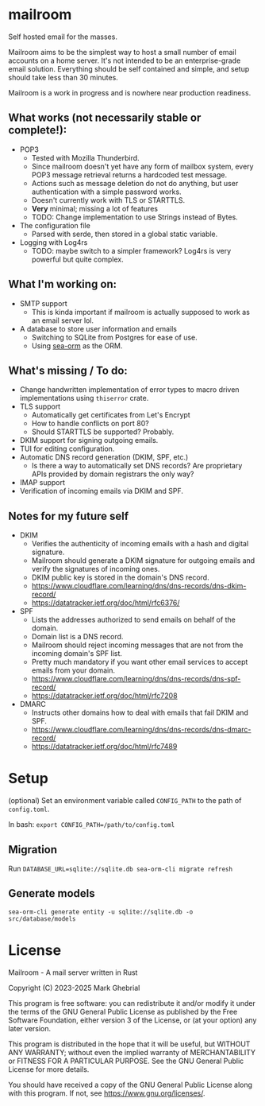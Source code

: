 # mailroom

Self hosted email for the masses.

Mailroom aims to be the simplest way to host a small number of email accounts on a home server. It's not intended to be an enterprise-grade email solution. Everything should be self contained and simple, and setup should take less than 30 minutes.

Mailroom is a work in progress and is nowhere near production readiness.

## What works (not necessarily stable or complete!):
- POP3
   - Tested with Mozilla Thunderbird.
   - Since mailroom doesn't yet have any form of mailbox system, every POP3 message retrieval returns a hardcoded test message.
   - Actions such as message deletion do not do anything, but user authentication with a simple password works.
   - Doesn't currently work with TLS or STARTTLS.
   - **Very** minimal; missing a lot of features
   - TODO: Change implementation to use Strings instead of Bytes.
- The configuration file
   - Parsed with serde, then stored in a global static variable.
- Logging with Log4rs
   - TODO: maybe switch to a simpler framework? Log4rs is very powerful but quite complex.

## What I'm working on:
- SMTP support
   - This is kinda important if mailroom is actually supposed to work as an email server lol.
- A database to store user information and emails
   - Switching to SQLite from Postgres for ease of use.
   - Using [sea-orm](https://www.sea-ql.org/SeaORM/) as the ORM.

## What's missing / To do:
- Change handwritten implementation of error types to macro driven implementations using `thiserror` crate.
- TLS support
   - Automatically get certificates from Let's Encrypt
   - How to handle conflicts on port 80?
   - Should STARTTLS be supported? Probably.
- DKIM support for signing outgoing emails.
- TUI for editing configuration.
- Automatic DNS record generation (DKIM, SPF, etc.)
   - Is there a way to automatically set DNS records? Are proprietary APIs provided by domain registrars the only way?
- IMAP support
- Verification of incoming emails via DKIM and SPF.

## Notes for my future self
- DKIM
   - Verifies the authenticity of incoming emails with a hash and digital signature.
   - Mailroom should generate a DKIM signature for outgoing emails and verify the signatures of incoming ones.
   - DKIM public key is stored in the domain's DNS record.
   - https://www.cloudflare.com/learning/dns/dns-records/dns-dkim-record/
   - https://datatracker.ietf.org/doc/html/rfc6376/
- SPF
   - Lists the addresses authorized to send emails on behalf of the domain.
   - Domain list is a DNS record.
   - Mailroom should reject incoming messages that are not from the incoming domain's SPF list.
   - Pretty much mandatory if you want other email services to accept emails from your domain.
   - https://www.cloudflare.com/learning/dns/dns-records/dns-spf-record/
   - https://datatracker.ietf.org/doc/html/rfc7208
- DMARC
   - Instructs other domains how to deal with emails that fail DKIM and SPF.
   - https://www.cloudflare.com/learning/dns/dns-records/dns-dmarc-record/
   - https://datatracker.ietf.org/doc/html/rfc7489

# Setup

(optional) Set an environment variable called `CONFIG_PATH` to the path of `config.toml`.

In bash: `export CONFIG_PATH=/path/to/config.toml`

## Migration

Run `DATABASE_URL=sqlite://sqlite.db sea-orm-cli migrate refresh`

## Generate models

`sea-orm-cli generate entity -u sqlite://sqlite.db -o src/database/models`

# License

Mailroom - A mail server written in Rust

Copyright (C) 2023-2025 Mark Ghebrial

This program is free software: you can redistribute it and/or modify it under the terms of the GNU General Public License as published by the Free Software Foundation, either version 3 of the License, or (at your option) any later version.

This program is distributed in the hope that it will be useful, but WITHOUT ANY WARRANTY; without even the implied warranty of MERCHANTABILITY or FITNESS FOR A PARTICULAR PURPOSE.  See the GNU General Public License for more details.

You should have received a copy of the GNU General Public License along with this program.  If not, see https://www.gnu.org/licenses/.